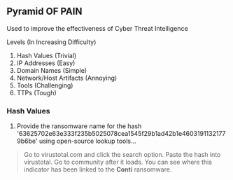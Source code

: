 ## Pyramid OF PAIN

Used to improve the effectiveness of Cyber Threat Intelligence

Levels (In Increasing Difficulty)

<ol>
  <li>Hash Values (Trivial)</li>
  <li>IP Addresses (Easy)</li>
  <li>Domain Names (Simple)</li>
  <li>Network/Host Artifacts (Annoying)</li>
  <li>Tools (Challenging)</li>
  <li>TTPs (Tough)</li>
</ol>


### Hash Values

<ol>
  <li>Provide the ransomware name for the hash '63625702e63e333f235b5025078cea1545f29b1ad42b1e46031911321779b6be' using open-source lookup tools...
  </li>
</ol>

>Go to virustotal.com and click the search option.  Paste the hash into virustotal. Go to community after it loads.  You can see where this indicator has been linked to the __Conti__ ransomware.
